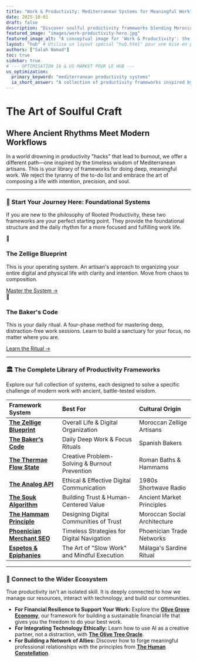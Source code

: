 ```yaml
---
title: "Work & Productivity: Mediterranean Systems for Meaningful Work"
date: 2025-10-01
draft: false
description: "Discover soulful productivity frameworks blending Moroccan artisan wisdom with modern digital work. Start with the Zellige Blueprint for intentional, sustainable work systems."
featured_image: "images/work-productivity-hero.jpg"
featured_image_alt: "A conceptual image for 'Work & Productivity': the weathered hands of an artisan carving a zellige tile that seamlessly transforms into a perfectly organized digital interface."
layout: "hub" # Utilise un layout spécial "hub.html" pour une mise en page riche
authors: ["Salah Nomad"]
toc: true
sidebar: true
# --- OPTIMISATION IA & US MARKET POUR LE HUB ---
us_optimization:
  primary_keyword: "mediterranean productivity systems"
  ia_short_answer: "A collection of productivity frameworks inspired by Mediterranean wisdom, focusing on intentional work, deep focus, and sustainable performance. Key systems include the Zellige Blueprint and the Baker's Code."
---
```


# The Art of Soulful Craft
## Where Ancient Rhythms Meet Modern Workflows

In a world drowning in productivity "hacks" that lead to burnout, we offer a different path—one inspired by the timeless wisdom of Mediterranean artisans. This is your library of frameworks for doing deep, meaningful work. We reject the tyranny of the to-do list and embrace the art of composing a life with intention, precision, and soul.

---

### 🧭 Start Your Journey Here: Foundational Systems

If you are new to the philosophy of Rooted Productivity, these two frameworks are your perfect starting point. They provide the foundational structure and the daily rhythm for a more focused and fulfilling work life.

<div class="framework-grid-highlight">
  <div class="framework-card-highlight">
    <div class="card-icon">🧩</div>
    <h3>The Zellige Blueprint</h3>
    <p>This is your operating system. An artisan's approach to organizing your entire digital and physical life with clarity and intention. Move from chaos to composition.</p>
    <a href="/work-productivity/zellige-blueprint/" class="btn-primary">Master the System &rarr;</a>
  </div>
  <div class="framework-card-highlight">
    <div class="card-icon">🥖</div>
    <h3>The Baker's Code</h3>
    <p>This is your daily ritual. A four-phase method for mastering deep, distraction-free work sessions. Learn to build a sanctuary for your focus, no matter where you are.</p>
    <a href="/work-productivity/bakers-code/" class="btn-secondary">Learn the Ritual &rarr;</a>
  </div>
</div>

---

### 🏛️ The Complete Library of Productivity Frameworks

Explore our full collection of systems, each designed to solve a specific challenge of modern work with ancient, battle-tested wisdom.

| Framework System &nbsp; &nbsp; &nbsp; &nbsp; &nbsp; &nbsp; &nbsp; &nbsp; | Best For | Cultural Origin |
|:---|:---|:---|
| **[The Zellige Blueprint](/work-productivity/zellige-blueprint/)** | Overall Life & Digital Organization | Moroccan Zellige Artisans |
| **[The Baker's Code](/work-productivity/bakers-code/)** | Daily Deep Work & Focus Rituals | Spanish Bakers |
| **[The Thermae Flow State](/work-productivity/thermae-flow-state-deep-work/)** | Creative Problem-Solving & Burnout Prevention | Roman Baths & Hammams |
| **[The Analog API](/work-productivity/analog-api-communication/)** | Ethical & Effective Digital Communication | 1980s Shortwave Radio |
| **[The Souk Algorithm](/work-productivity/souk-algorithm/)** | Building Trust & Human-Centered Value | Ancient Market Principles |
| **[The Hammam Principle](/work-productivity/hammam-principle-community/)** | Designing Digital Communities of Trust | Moroccan Social Architecture |
| **[Phoenician Merchant SEO](/work-productivity/phoenician-merchant-seo/)** | Timeless Strategies for Digital Navigation | Phoenician Trade Networks |
| **[Espetos & Epiphanies](/work-productivity/espetos-epiphanies/)** | The Art of "Slow Work" and Mindful Execution | Málaga's Sardine Ritual |

---

### 🔗 Connect to the Wider Ecosystem

True productivity isn't an isolated skill. It is deeply connected to how we manage our resources, interact with technology, and build our communities.

- **For Financial Resilience to Support Your Work:** Explore the **[Olive Grove Economy](/money-freedom/olive-grove-economy/)**, our framework for building a sustainable financial life that gives you the freedom to do your best work.
- **For Integrating Technology Ethically:** Learn how to use AI as a creative partner, not a distraction, with **[The Olive Tree Oracle](/ai-future/olive-tree-oracle/)**.
- **For Building a Network of Allies:** Discover how to forge meaningful professional relationships with the principles from **[The Human Constellation](/stories-wisdom/human-constellation/)**.